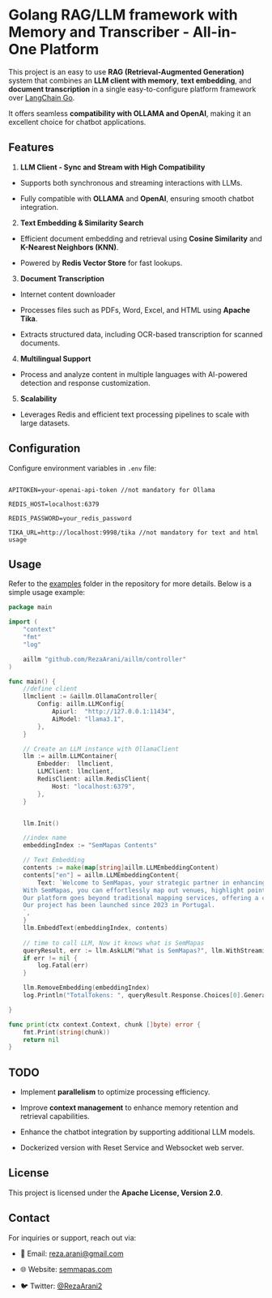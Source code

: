 # **Golang RAG/LLM framework with Memory and Transcriber - All-in-One Platform**
  

This project is an easy to use **RAG (Retrieval-Augmented Generation)** system that combines an **LLM client with memory**, **text embedding**, and **document transcription** in a single easy-to-configure platform  framework over [LangChain Go](https://github.com/tmc/langchaingo).

It offers seamless **compatibility with OLLAMA and OpenAI**, making it an excellent choice for chatbot applications.

  

## **Features**

  

1.  **LLM Client - Sync and Stream with High Compatibility**

- Supports both synchronous and streaming interactions with LLMs.

- Fully compatible with **OLLAMA** and **OpenAI**, ensuring smooth chatbot integration.

  

2.  **Text Embedding & Similarity Search**

- Efficient document embedding and retrieval using **Cosine Similarity** and **K-Nearest Neighbors (KNN)**.

- Powered by **Redis Vector Store** for fast lookups.

  


3.  **Document Transcription**
- Internet content downloader
- Processes files such as PDFs, Word, Excel, and HTML using **Apache Tika**.

- Extracts structured data, including OCR-based transcription for scanned documents.
  

4.  **Multilingual Support**

- Process and analyze content in multiple languages with AI-powered detection and response customization.

  

5.  **Scalability**

- Leverages Redis and efficient text processing pipelines to scale with large datasets.

  

## **Configuration**

  


  

Configure environment variables in `.env` file:

  

```env

APITOKEN=your-openai-api-token //not mandatory for Ollama

REDIS_HOST=localhost:6379

REDIS_PASSWORD=your_redis_password

TIKA_URL=http://localhost:9998/tika //not mandatory for text and html usage

```

  

## **Usage**

  
Refer to the [examples](https://github.com/RezaArani/aillm/tree/master/examples) folder in the repository for more details. Below is a simple usage example:



  

```go
package main

import (
	"context"
	"fmt"
	"log"

	aillm "github.com/RezaArani/aillm/controller"
)

func main() {
	//define client
	llmclient := &aillm.OllamaController{
		Config: aillm.LLMConfig{
			Apiurl:  "http://127.0.0.1:11434",
			AiModel: "llama3.1",
		},
	}

	// Create an LLM instance with OllamaClient
	llm := aillm.LLMContainer{
		Embedder:  llmclient,
		LLMClient: llmclient,
		RedisClient: aillm.RedisClient{
			Host: "localhost:6379",
		},
	}


	llm.Init()

	//index name
	embeddingIndex := "SemMapas Contents"

	// Text Embedding
	contents := make(map[string]aillm.LLMEmbeddingContent)
	contents["en"] = aillm.LLMEmbeddingContent{
		Text: `Welcome to SemMapas, your strategic partner in enhancing local engagement and tourism development. Designed specifically for businesses and municipalities, SemMapas offers a powerful platform to connect with residents and visitors alike, driving growth and prosperity in your community.
	With SemMapas, you can effortlessly map out venues, highlight points of interest, and provide real-time updates to ensure smooth navigation for attendees. Our user-friendly interface and customizable options make it easy to tailor the experience to your specific event or business requirements.
	Our platform goes beyond traditional mapping services, offering a comprehensive suite of features tailored to meet the diverse needs of event organizers and businesses alike. From tourism guides to event navigation, SemMapas empowers you to create immersive experiences that captivate your audience and enhance their journey.
	Our project has been launched since 2023 in Portugal.
	`,
	}
	llm.EmbeddText(embeddingIndex, contents)
	
	// time to call LLM, Now it knows what is SemMapas
	queryResult, err := llm.AskLLM("What is SemMapas?", llm.WithStreamingFunc(print))
	if err != nil {
		log.Fatal(err)
	}

	llm.RemoveEmbedding(embeddingIndex)
	log.Println("TotalTokens: ", queryResult.Response.Choices[0].GenerationInfo["TotalTokens"])

}

func print(ctx context.Context, chunk []byte) error {
	fmt.Print(string(chunk))
	return nil
}


```

  

## **TODO**

  

- Implement **parallelism** to optimize processing efficiency.

- Improve **context management** to enhance memory retention and retrieval capabilities.

- Enhance the chatbot integration by supporting additional LLM models.
- Dockerized version with Reset Service and Websocket web server.

  

## **License**

  

This project is licensed under the **Apache License, Version 2.0**.
  

## **Contact**

  

For inquiries or support, reach out via:

  

- 📧 Email: reza.arani@gmail.com

- 🌐 Website: [semmapas.com](https://semmapas.com)

- 🐦 Twitter: [@RezaArani2](https://twitter.com/RezaArani2)
